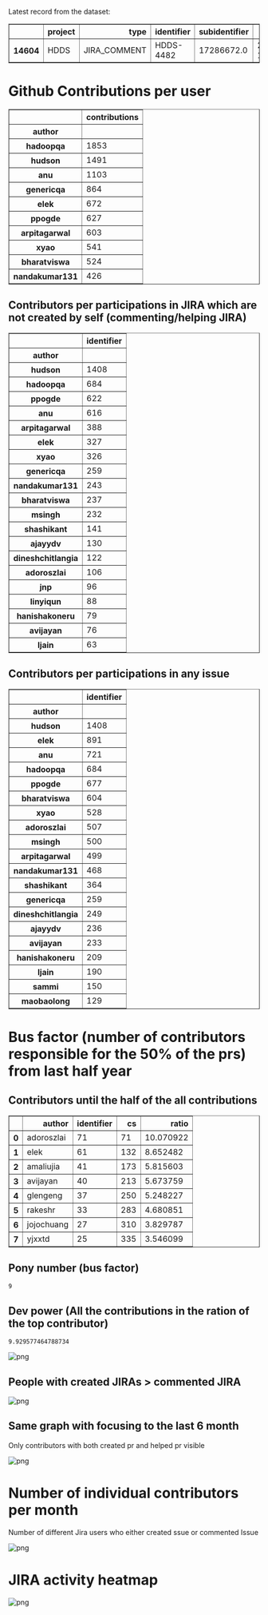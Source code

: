 Latest record from the dataset:




<div>
<table border="1" class="dataframe">
  <thead>
    <tr style="text-align: right;">
      <th></th>
      <th>project</th>
      <th>type</th>
      <th>identifier</th>
      <th>subidentifier</th>
      <th>date</th>
      <th>author</th>
      <th>owner</th>
    </tr>
  </thead>
  <tbody>
    <tr>
      <th>14604</th>
      <td>HDDS</td>
      <td>JIRA_COMMENT</td>
      <td>HDDS-4482</td>
      <td>17286672.0</td>
      <td>2021-02-18 18:59:24+00:00</td>
      <td>xyao</td>
      <td>vivekratnavel</td>
    </tr>
  </tbody>
</table>
</div>



# Github Contributions per user





<div>
<table border="1" class="dataframe">
  <thead>
    <tr style="text-align: right;">
      <th></th>
      <th>contributions</th>
    </tr>
    <tr>
      <th>author</th>
      <th></th>
    </tr>
  </thead>
  <tbody>
    <tr>
      <th>hadoopqa</th>
      <td>1853</td>
    </tr>
    <tr>
      <th>hudson</th>
      <td>1491</td>
    </tr>
    <tr>
      <th>anu</th>
      <td>1103</td>
    </tr>
    <tr>
      <th>genericqa</th>
      <td>864</td>
    </tr>
    <tr>
      <th>elek</th>
      <td>672</td>
    </tr>
    <tr>
      <th>ppogde</th>
      <td>627</td>
    </tr>
    <tr>
      <th>arpitagarwal</th>
      <td>603</td>
    </tr>
    <tr>
      <th>xyao</th>
      <td>541</td>
    </tr>
    <tr>
      <th>bharatviswa</th>
      <td>524</td>
    </tr>
    <tr>
      <th>nandakumar131</th>
      <td>426</td>
    </tr>
  </tbody>
</table>
</div>



## Contributors per participations in JIRA which are not created by self (commenting/helping JIRA)




<div>
<table border="1" class="dataframe">
  <thead>
    <tr style="text-align: right;">
      <th></th>
      <th>identifier</th>
    </tr>
    <tr>
      <th>author</th>
      <th></th>
    </tr>
  </thead>
  <tbody>
    <tr>
      <th>hudson</th>
      <td>1408</td>
    </tr>
    <tr>
      <th>hadoopqa</th>
      <td>684</td>
    </tr>
    <tr>
      <th>ppogde</th>
      <td>622</td>
    </tr>
    <tr>
      <th>anu</th>
      <td>616</td>
    </tr>
    <tr>
      <th>arpitagarwal</th>
      <td>388</td>
    </tr>
    <tr>
      <th>elek</th>
      <td>327</td>
    </tr>
    <tr>
      <th>xyao</th>
      <td>326</td>
    </tr>
    <tr>
      <th>genericqa</th>
      <td>259</td>
    </tr>
    <tr>
      <th>nandakumar131</th>
      <td>243</td>
    </tr>
    <tr>
      <th>bharatviswa</th>
      <td>237</td>
    </tr>
    <tr>
      <th>msingh</th>
      <td>232</td>
    </tr>
    <tr>
      <th>shashikant</th>
      <td>141</td>
    </tr>
    <tr>
      <th>ajayydv</th>
      <td>130</td>
    </tr>
    <tr>
      <th>dineshchitlangia</th>
      <td>122</td>
    </tr>
    <tr>
      <th>adoroszlai</th>
      <td>106</td>
    </tr>
    <tr>
      <th>jnp</th>
      <td>96</td>
    </tr>
    <tr>
      <th>linyiqun</th>
      <td>88</td>
    </tr>
    <tr>
      <th>hanishakoneru</th>
      <td>79</td>
    </tr>
    <tr>
      <th>avijayan</th>
      <td>76</td>
    </tr>
    <tr>
      <th>ljain</th>
      <td>63</td>
    </tr>
  </tbody>
</table>
</div>



## Contributors per participations in any issue




<div>
<table border="1" class="dataframe">
  <thead>
    <tr style="text-align: right;">
      <th></th>
      <th>identifier</th>
    </tr>
    <tr>
      <th>author</th>
      <th></th>
    </tr>
  </thead>
  <tbody>
    <tr>
      <th>hudson</th>
      <td>1408</td>
    </tr>
    <tr>
      <th>elek</th>
      <td>891</td>
    </tr>
    <tr>
      <th>anu</th>
      <td>721</td>
    </tr>
    <tr>
      <th>hadoopqa</th>
      <td>684</td>
    </tr>
    <tr>
      <th>ppogde</th>
      <td>677</td>
    </tr>
    <tr>
      <th>bharatviswa</th>
      <td>604</td>
    </tr>
    <tr>
      <th>xyao</th>
      <td>528</td>
    </tr>
    <tr>
      <th>adoroszlai</th>
      <td>507</td>
    </tr>
    <tr>
      <th>msingh</th>
      <td>500</td>
    </tr>
    <tr>
      <th>arpitagarwal</th>
      <td>499</td>
    </tr>
    <tr>
      <th>nandakumar131</th>
      <td>468</td>
    </tr>
    <tr>
      <th>shashikant</th>
      <td>364</td>
    </tr>
    <tr>
      <th>genericqa</th>
      <td>259</td>
    </tr>
    <tr>
      <th>dineshchitlangia</th>
      <td>249</td>
    </tr>
    <tr>
      <th>ajayydv</th>
      <td>236</td>
    </tr>
    <tr>
      <th>avijayan</th>
      <td>233</td>
    </tr>
    <tr>
      <th>hanishakoneru</th>
      <td>209</td>
    </tr>
    <tr>
      <th>ljain</th>
      <td>190</td>
    </tr>
    <tr>
      <th>sammi</th>
      <td>150</td>
    </tr>
    <tr>
      <th>maobaolong</th>
      <td>129</td>
    </tr>
  </tbody>
</table>
</div>



# Bus factor (number of contributors responsible for the 50% of the prs) from last half year

## Contributors until the half of the all contributions




<div>
<table border="1" class="dataframe">
  <thead>
    <tr style="text-align: right;">
      <th></th>
      <th>author</th>
      <th>identifier</th>
      <th>cs</th>
      <th>ratio</th>
    </tr>
  </thead>
  <tbody>
    <tr>
      <th>0</th>
      <td>adoroszlai</td>
      <td>71</td>
      <td>71</td>
      <td>10.070922</td>
    </tr>
    <tr>
      <th>1</th>
      <td>elek</td>
      <td>61</td>
      <td>132</td>
      <td>8.652482</td>
    </tr>
    <tr>
      <th>2</th>
      <td>amaliujia</td>
      <td>41</td>
      <td>173</td>
      <td>5.815603</td>
    </tr>
    <tr>
      <th>3</th>
      <td>avijayan</td>
      <td>40</td>
      <td>213</td>
      <td>5.673759</td>
    </tr>
    <tr>
      <th>4</th>
      <td>glengeng</td>
      <td>37</td>
      <td>250</td>
      <td>5.248227</td>
    </tr>
    <tr>
      <th>5</th>
      <td>rakeshr</td>
      <td>33</td>
      <td>283</td>
      <td>4.680851</td>
    </tr>
    <tr>
      <th>6</th>
      <td>jojochuang</td>
      <td>27</td>
      <td>310</td>
      <td>3.829787</td>
    </tr>
    <tr>
      <th>7</th>
      <td>yjxxtd</td>
      <td>25</td>
      <td>335</td>
      <td>3.546099</td>
    </tr>
  </tbody>
</table>
</div>



## Pony number (bus factor)




    9



## Dev power (All the contributions in the ration of the top contributor)




    9.929577464788734




    
![png](jira-contributions_files/jira-contributions_17_0.png)
    


## People with created JIRAs > commented JIRA


    
![png](jira-contributions_files/jira-contributions_20_0.png)
    


## Same graph with focusing to the last 6 month

Only contributors with both created pr and helped pr visible


    
![png](jira-contributions_files/jira-contributions_24_0.png)
    


# Number of individual contributors per month

Number of different Jira users who either created ssue or commented Issue



    
![png](jira-contributions_files/jira-contributions_27_0.png)
    


# JIRA activity heatmap


    
![png](jira-contributions_files/jira-contributions_30_0.png)
    

